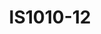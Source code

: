 ---
featured: true
title: IS1010-12
tags:
- Island
width: 10
length: 10
description: Ultra modern, company - yet with everything needed. This design has ‘it
  all’; open display area, monitor and private show/meeting room. The ultimate small
  booth. </br></br>Includes:<ul><li>All Hardware as shown</li><li>New Graphics with
  your artwork</li><li>Lights</li><li>Counter</li><li>Furniture* (as per availability)</li><li>Friendly
  Expert Project Management</li></ul></br>Rent excludes flooring </br>*Own excludes
  furniture, flooring & monitors
rent: 36990
own: 70900
obj: 04e3f36b0f054c739f2f8c6147fcbd83
images:
- url: assets/img/booths/IS1010-12/1.jpg
- url: assets/img/booths/IS1010-12/2.jpg
- url: assets/img/booths/IS1010-12/3.jpg
- url: assets/img/booths/IS1010-12/4.jpg
- url: assets/img/booths/IS1010-12/5.jpg
- url: assets/img/booths/IS1010-12/6.jpg
---